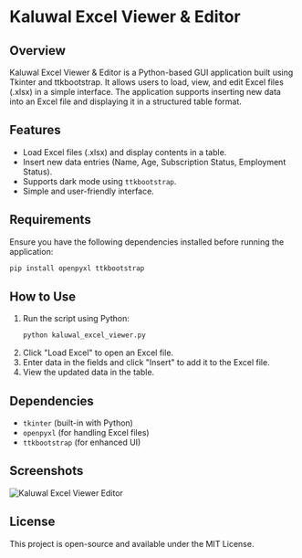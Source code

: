 # Kaluwal Excel Viewer & Editor

## Overview
Kaluwal Excel Viewer & Editor is a Python-based GUI application built using Tkinter and ttkbootstrap. It allows users to load, view, and edit Excel files (.xlsx) in a simple interface. The application supports inserting new data into an Excel file and displaying it in a structured table format.

## Features
- Load Excel files (.xlsx) and display contents in a table.
- Insert new data entries (Name, Age, Subscription Status, Employment Status).
- Supports dark mode using `ttkbootstrap`.
- Simple and user-friendly interface.

## Requirements
Ensure you have the following dependencies installed before running the application:

```sh
pip install openpyxl ttkbootstrap
```

## How to Use
1. Run the script using Python:
   ```sh
   python kaluwal_excel_viewer.py
   ```
2. Click "Load Excel" to open an Excel file.
3. Enter data in the fields and click "Insert" to add it to the Excel file.
4. View the updated data in the table.

## Dependencies
- `tkinter` (built-in with Python)
- `openpyxl` (for handling Excel files)
- `ttkbootstrap` (for enhanced UI)

## Screenshots

![Kaluwal Excel Viewer   Editor](https://github.com/user-attachments/assets/76baf3c9-5bf0-424a-a506-a4f2f57f4b3d)

## License
This project is open-source and available under the MIT License.

